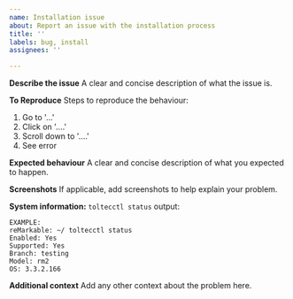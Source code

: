```yaml
---
name: Installation issue
about: Report an issue with the installation process
title: ''
labels: bug, install
assignees: ''

---
```


**Describe the issue**
A clear and concise description of what the issue is.

**To Reproduce**
Steps to reproduce the behaviour:
1. Go to '...'
2. Click on '....'
3. Scroll down to '....'
4. See error

**Expected behaviour**
A clear and concise description of what you expected to happen.

**Screenshots**
If applicable, add screenshots to help explain your problem.

**System information:**
`toltecctl status` output:
```
EXAMPLE:
reMarkable: ~/ toltecctl status
Enabled: Yes
Supported: Yes
Branch: testing
Model: rm2
OS: 3.3.2.166
```

**Additional context**
Add any other context about the problem here.
